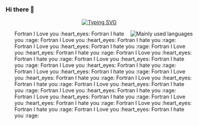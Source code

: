 ### Hi there 👋

<div align="center">
  
[![Typing SVG](https://readme-typing-svg.herokuapp.com?font=Press+Start+2P&size=30&pause=1000&color=F7AF85&center=true&vCenter=true&random=false&width=1000&height=60&lines=I+HATE+FORTRAN;THIS+IS+MY+REVENGE+TO+THE+WORLD)](https://git.io/typing-svg)

</div>

<img align="right" src="https://github-readme-stats.vercel.app/api/top-langs/?username=liangguangyii&hide_title=false&hide_border=true&layout=compact&theme=transparent" alt="Mainly used languages">

<ul>
  Fortran I Love you :heart_eyes: Fortran I hate you :rage: Fortran I Love you :heart_eyes: Fortran I hate you :rage:
  Fortran I Love you :heart_eyes: Fortran I hate you :rage: Fortran I Love you :heart_eyes: Fortran I hate you :rage:
  Fortran I Love you :heart_eyes: Fortran I hate you :rage: Fortran I Love you :heart_eyes: Fortran I hate you :rage:
  Fortran I Love you :heart_eyes: Fortran I hate you :rage: Fortran I Love you :heart_eyes: Fortran I hate you :rage:
  Fortran I Love you :heart_eyes: Fortran I hate you :rage: Fortran I Love you :heart_eyes: Fortran I hate you :rage:
  Fortran I Love you :heart_eyes: Fortran I hate you :rage: Fortran I Love you :heart_eyes: Fortran I hate you :rage:
  Fortran I Love you :heart_eyes: Fortran I hate you :rage: Fortran I Love you :heart_eyes: Fortran I hate you :rage:
  Fortran I Love you :heart_eyes: Fortran I hate you :rage: Fortran I Love you :heart_eyes: Fortran I hate you :rage:
</ul>

